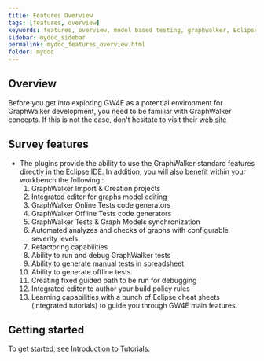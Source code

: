 ```yaml
---
title: Features Overview
tags: [features, overview]
keywords: features, overview, model based testing, graphwalker, Eclipse plugin, GraphWalker Eclipse Plugin
sidebar: mydoc_sidebar
permalink: mydoc_features_overview.html
folder: mydoc
---
```


## Overview

Before you get into exploring GW4E as a potential environment for GraphWalker development, you need to be familiar with GraphWalker concepts. 
If this is not the case, don't hesitate to visit their [web site](http://graphwalker.github.io/) 

## Survey features

* The plugins provide the ability to use the GraphWalker standard features directly in the Eclipse IDE. In addition, you will also benefit within your workbench the following :<br/> 
   1. GraphWalker Import & Creation projects
   2. Integrated editor for graphs model editing
   3. GraphWalker Online Tests code generators 
   4. GraphWalker Offline Tests code generators
   5. GraphWalker Tests & Graph Models synchronization
   6. Automated analyzes and checks of graphs with configurable severity levels
   7. Refactoring capabilities
   8. Ability to run and debug GraphWalker tests 
   9. Ability to generate manual tests in spreadsheet 
  10. Ability to generate offline tests 
  11. Creating fixed guided path to be run for debugging
  12. Integrated editor to author your build policy rules
  13. Learning capabilities with a bunch of Eclipse cheat sheets (integrated tutorials) to guide you through GW4E main features.



## Getting started

To get started, see [Introduction to Tutorials](/mydoc_tutorial_introduction).

 
 
